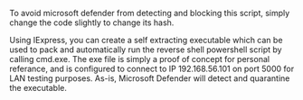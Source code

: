 To avoid microsoft defender from detecting and blocking this script, simply change the code slightly to change its hash.

Using IExpress, you can create a self extracting executable which can be used to pack and automatically run the reverse shell powershell script by calling cmd.exe. The exe file is simply a proof of concept for personal referance, and is configured to connect to IP 192.168.56.101 on port 5000 for LAN testing purposes. As-is, Microsoft Defender will detect and quarantine the executable. 
